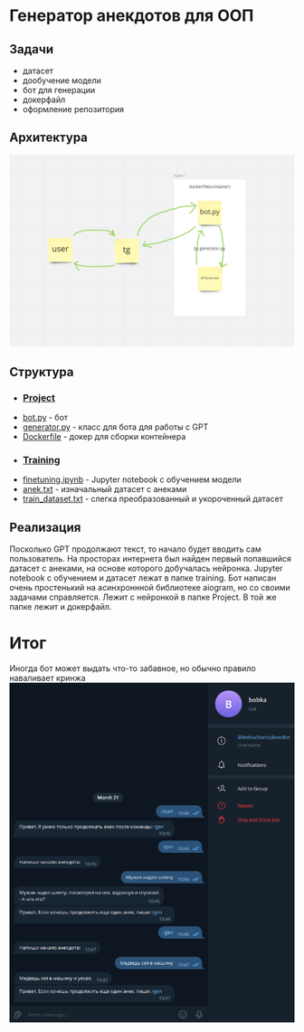 # Генератор анекдотов для ООП
## Задачи
- датасет
- дообучение модели
- бот для генерации
- докерфайл
- оформление репозитория

## Архитектура

![](./Архитектура.png)

## Структура
+ ### [Project](https://github.com/Cuuuube/OOP/tree/main/Project)
+ [bot.py](https://github.com/Cuuuube/OOP/blob/main/Project/bot.py) - бот
+ [generator.py](https://github.com/Cuuuube/OOP/blob/main/Project/generator.py) - класс для бота для работы с GPT
+ [Dockerfile](https://github.com/Cuuuube/OOP/blob/main/Project/Dockerfile) - докер для сборки контейнера
+ ### [Training](https://github.com/Cuuuube/OOP/tree/main/Training)
+ [finetuning.ipynb](https://github.com/Cuuuube/OOP/blob/main/Training/finetuning.ipynb) - Jupyter notebook с обучением модели
+ [anek.txt](https://github.com/Cuuuube/OOP/blob/main/Training/anek.txt) - изначальный датасет с анеками
+ [train_dataset.txt](https://github.com/Cuuuube/OOP/blob/main/Training/train_dataset.txt) - слегка преобразованный и укороченный датасет

## Реализация
Посколько GPT продолжают текст, то начало будет вводить сам пользователь.
На просторах интернета был найден первый попавшийся датасет с анеками, на основе которого добучалась нейронка. Jupyter notebook c обучением и датасет лежат в папке training.
Бот написан очень простенький на асинхроннной библиотеке aiogram, но со своими задачами справляется. Лежит с нейронкой в папке Project. В той же папке лежит и докерфайл.

# Итог
Иногда бот может выдать что-то забавное, но обычно правило наваливает кринжа
![](./Итоги.png)
